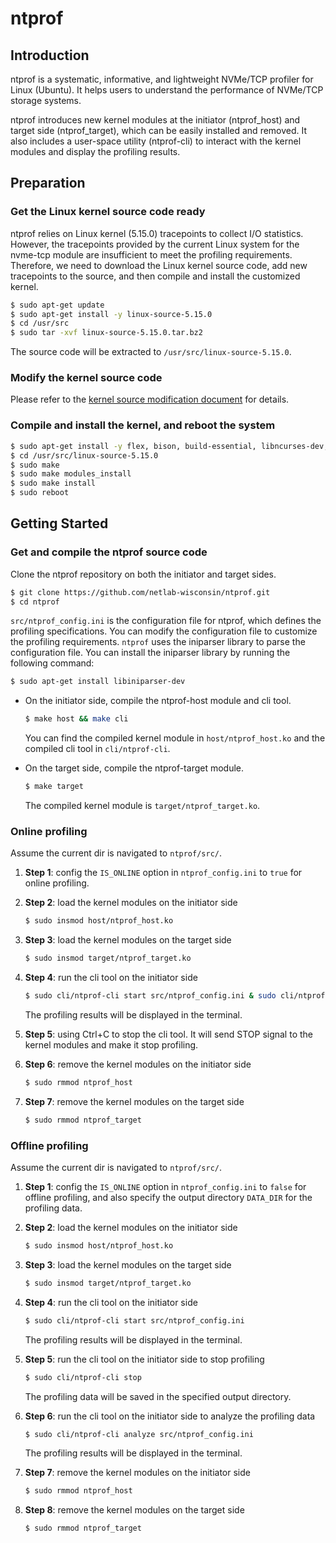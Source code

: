 # ntprof

## Introduction

ntprof is a systematic, informative, and lightweight NVMe/TCP profiler for Linux (Ubuntu). It helps users to understand the performance of NVMe/TCP storage systems. 

ntprof introduces new kernel modules at the initiator (ntprof_host) and target side (ntprof_target), which can be easily installed and removed. It also includes a user-space utility (ntprof-cli) to interact with the kernel modules and display the profiling results.

## Preparation

### Get the Linux kernel source code ready

ntprof relies on Linux kernel (5.15.0) tracepoints to collect I/O statistics. However, the tracepoints provided by the current Linux system for the nvme-tcp module are insufficient to meet the profiling requirements. Therefore, we need to download the Linux kernel source code, add new tracepoints to the source, and then compile and install the customized kernel.

``` bash
$ sudo apt-get update
$ sudo apt-get install -y linux-source-5.15.0
$ cd /usr/src
$ sudo tar -xvf linux-source-5.15.0.tar.bz2
```

The source code will be extracted to `/usr/src/linux-source-5.15.0`.

### Modify the kernel source code
Please refer to the [kernel source modification document](kernel_change/modify_kernel.md) for details.

### Compile and install the kernel, and reboot the system

``` bash
$ sudo apt-get install -y flex, bison, build-essential, libncurses-dev, libssl-dev, libelf-dev, bc, dwarves
$ cd /usr/src/linux-source-5.15.0
$ sudo make
$ sudo make modules_install
$ sudo make install
$ sudo reboot
```

## Getting Started

### Get and compile the ntprof source code

Clone the ntprof repository on both the initiator and target sides. 
``` bash
$ git clone https://github.com/netlab-wisconsin/ntprof.git
$ cd ntprof
```

`src/ntprof_config.ini` is the configuration file for ntprof, which defines the profiling specifications. You can modify the configuration file to customize the profiling requirements. `ntprof` uses the iniparser library to parse the configuration file. You can install the iniparser library by running the following command:
``` bash
$ sudo apt-get install libiniparser-dev
```


- On the initiator side, compile the ntprof-host module and cli tool.
  ``` bash
  $ make host && make cli
  ```

  You can find the compiled kernel module in  `host/ntprof_host.ko` and the compiled cli tool in `cli/ntprof-cli`.

- On the target side, compile the ntprof-target module.
  ``` bash
  $ make target
  ```

  The compiled kernel module is `target/ntprof_target.ko`.


### Online profiling
Assume the current dir is navigated to `ntprof/src/`. 

1. **Step 1**: config the `IS_ONLINE` option in `ntprof_config.ini` to `true` for online profiling.

2. **Step 2**: load the kernel modules on the initiator side
    ``` bash
    $ sudo insmod host/ntprof_host.ko
    ```

3. **Step 3**: load the kernel modules on the target side
    ``` bash
    $ sudo insmod target/ntprof_target.ko
    ```

4. **Step 4**: run the cli tool on the initiator side
    ``` bash
    $ sudo cli/ntprof-cli start src/ntprof_config.ini & sudo cli/ntprof-cli analyze src/ntprof_config.ini
    ```
    The profiling results will be displayed in the terminal.

5. **Step 5**: using Ctrl+C to stop the cli tool. It will send STOP signal to the kernel modules and make it stop profiling.

6. **Step 6**: remove the kernel modules on the initiator side
    ``` bash
    $ sudo rmmod ntprof_host
    ```

7. **Step 7**: remove the kernel modules on the target side
    ``` bash
    $ sudo rmmod ntprof_target
    ```


### Offline profiling
Assume the current dir is navigated to `ntprof/src/`. 

1. **Step 1**: config the `IS_ONLINE` option in `ntprof_config.ini` to `false` for offline profiling, and also specify the output directory `DATA_DIR` for the profiling data. 

2. **Step 2**: load the kernel modules on the initiator side
    ``` bash
    $ sudo insmod host/ntprof_host.ko
    ```

3. **Step 3**: load the kernel modules on the target side
    ``` bash
    $ sudo insmod target/ntprof_target.ko
    ```

4. **Step 4**: run the cli tool on the initiator side
    ``` bash
    $ sudo cli/ntprof-cli start src/ntprof_config.ini
    ```
    The profiling results will be displayed in the terminal.

5. **Step 5**: run the cli tool on the initiator side to stop profiling
    ``` bash
    $ sudo cli/ntprof-cli stop
    ```
    The profiling data will be saved in the specified output directory.
    
6. **Step 6**: run the cli tool on the initiator side to analyze the profiling data
    ``` bash
    $ sudo cli/ntprof-cli analyze src/ntprof_config.ini
    ```
    The profiling results will be displayed in the terminal.

7. **Step 7**: remove the kernel modules on the initiator side
    ``` bash
    $ sudo rmmod ntprof_host
    ```

8. **Step 8**: remove the kernel modules on the target side
    ``` bash
    $ sudo rmmod ntprof_target
    ```
